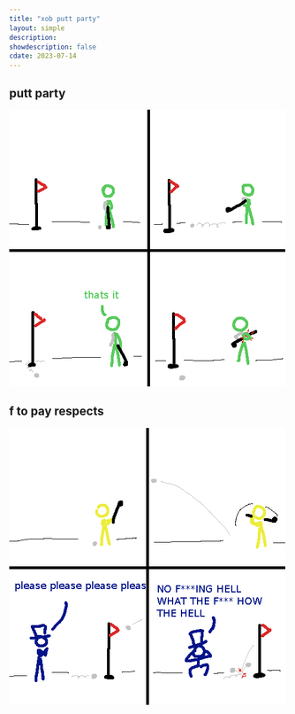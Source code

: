 ```yaml
---
title: "xob putt party"
layout: simple
description: 
showdescription: false
cdate: 2023-07-14
---
```


## putt party

![golf](assets/golf.png)

## f to pay respects

![f](assets/f.png)
